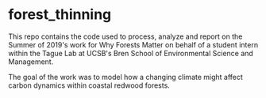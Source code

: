 # forest_thinning
This repo contains the code used to process, analyze and report on the Summer of 2019's work for Why Forests Matter on behalf of a student intern within the Tague Lab at UCSB's Bren School of Environmental Science and Management.

The goal of the work was to model how a changing climate might affect carbon dynamics within coastal redwood forests.
